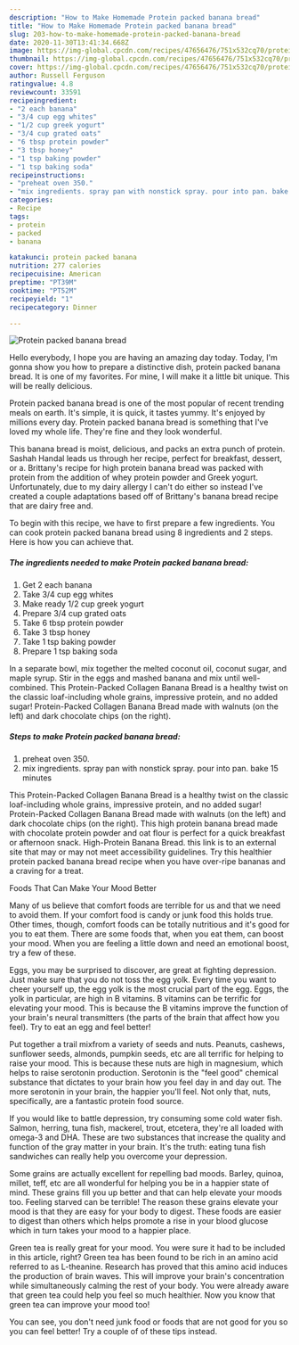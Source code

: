 ```yaml
---
description: "How to Make Homemade Protein packed banana bread"
title: "How to Make Homemade Protein packed banana bread"
slug: 203-how-to-make-homemade-protein-packed-banana-bread
date: 2020-11-30T13:41:34.668Z
image: https://img-global.cpcdn.com/recipes/47656476/751x532cq70/protein-packed-banana-bread-recipe-main-photo.jpg
thumbnail: https://img-global.cpcdn.com/recipes/47656476/751x532cq70/protein-packed-banana-bread-recipe-main-photo.jpg
cover: https://img-global.cpcdn.com/recipes/47656476/751x532cq70/protein-packed-banana-bread-recipe-main-photo.jpg
author: Russell Ferguson
ratingvalue: 4.8
reviewcount: 33591
recipeingredient:
- "2 each banana"
- "3/4 cup egg whites"
- "1/2 cup greek yogurt"
- "3/4 cup grated oats"
- "6 tbsp protein powder"
- "3 tbsp honey"
- "1 tsp baking powder"
- "1 tsp baking soda"
recipeinstructions:
- "preheat oven 350."
- "mix ingredients. spray pan with nonstick spray. pour into pan. bake 15 minutes"
categories:
- Recipe
tags:
- protein
- packed
- banana

katakunci: protein packed banana 
nutrition: 277 calories
recipecuisine: American
preptime: "PT39M"
cooktime: "PT52M"
recipeyield: "1"
recipecategory: Dinner

---
```



![Protein packed banana bread](https://img-global.cpcdn.com/recipes/47656476/751x532cq70/protein-packed-banana-bread-recipe-main-photo.jpg)

Hello everybody, I hope you are having an amazing day today. Today, I'm gonna show you how to prepare a distinctive dish, protein packed banana bread. It is one of my favorites. For mine, I will make it a little bit unique. This will be really delicious.

Protein packed banana bread is one of the most popular of recent trending meals on earth. It's simple, it is quick, it tastes yummy. It's enjoyed by millions every day. Protein packed banana bread is something that I've loved my whole life. They're fine and they look wonderful.

This banana bread is moist, delicious, and packs an extra punch of protein. Sashah Handal leads us through her recipe, perfect for breakfast, dessert, or a. Brittany&#39;s recipe for high protein banana bread was packed with protein from the addition of whey protein powder and Greek yogurt. Unfortunately, due to my dairy allergy I can&#39;t do either so instead I&#39;ve created a couple adaptations based off of Brittany&#39;s banana bread recipe that are dairy free and.


To begin with this recipe, we have to first prepare a few ingredients. You can cook protein packed banana bread using 8 ingredients and 2 steps. Here is how you can achieve that.

<!--inarticleads1-->

##### The ingredients needed to make Protein packed banana bread:

1. Get 2 each banana
1. Take 3/4 cup egg whites
1. Make ready 1/2 cup greek yogurt
1. Prepare 3/4 cup grated oats
1. Take 6 tbsp protein powder
1. Take 3 tbsp honey
1. Take 1 tsp baking powder
1. Prepare 1 tsp baking soda


In a separate bowl, mix together the melted coconut oil, coconut sugar, and maple syrup. Stir in the eggs and mashed banana and mix until well-combined. This Protein-Packed Collagen Banana Bread is a healthy twist on the classic loaf-including whole grains, impressive protein, and no added sugar! Protein-Packed Collagen Banana Bread made with walnuts (on the left) and dark chocolate chips (on the right). 

<!--inarticleads2-->

##### Steps to make Protein packed banana bread:

1. preheat oven 350.
1. mix ingredients. spray pan with nonstick spray. pour into pan. bake 15 minutes


This Protein-Packed Collagen Banana Bread is a healthy twist on the classic loaf-including whole grains, impressive protein, and no added sugar! Protein-Packed Collagen Banana Bread made with walnuts (on the left) and dark chocolate chips (on the right). This high protein banana bread made with chocolate protein powder and oat flour is perfect for a quick breakfast or afternoon snack. High-Protein Banana Bread. this link is to an external site that may or may not meet accessibility guidelines. Try this healthier protein packed banana bread recipe when you have over-ripe bananas and a craving for a treat. 

Foods That Can Make Your Mood Better


Many of us believe that comfort foods are terrible for us and that we need to avoid them. If your comfort food is candy or junk food this holds true. Other times, though, comfort foods can be totally nutritious and it's good for you to eat them. There are some foods that, when you eat them, can boost your mood. When you are feeling a little down and need an emotional boost, try a few of these.

Eggs, you may be surprised to discover, are great at fighting depression. Just make sure that you do not toss the egg yolk. Every time you want to cheer yourself up, the egg yolk is the most crucial part of the egg. Eggs, the yolk in particular, are high in B vitamins. B vitamins can be terrific for elevating your mood. This is because the B vitamins improve the function of your brain's neural transmitters (the parts of the brain that affect how you feel). Try to eat an egg and feel better!

Put together a trail mixfrom a variety of seeds and nuts. Peanuts, cashews, sunflower seeds, almonds, pumpkin seeds, etc are all terrific for helping to raise your mood. This is because these nuts are high in magnesium, which helps to raise serotonin production. Serotonin is the "feel good" chemical substance that dictates to your brain how you feel day in and day out. The more serotonin in your brain, the happier you'll feel. Not only that, nuts, specifically, are a fantastic protein food source.

If you would like to battle depression, try consuming some cold water fish. Salmon, herring, tuna fish, mackerel, trout, etcetera, they're all loaded with omega-3 and DHA. These are two substances that increase the quality and function of the gray matter in your brain. It's the truth: eating tuna fish sandwiches can really help you overcome your depression. 

Some grains are actually excellent for repelling bad moods. Barley, quinoa, millet, teff, etc are all wonderful for helping you be in a happier state of mind. These grains fill you up better and that can help elevate your moods too. Feeling starved can be terrible! The reason these grains elevate your mood is that they are easy for your body to digest. These foods are easier to digest than others which helps promote a rise in your blood glucose which in turn takes your mood to a happier place.

Green tea is really great for your mood. You were sure it had to be included in this article, right? Green tea has been found to be rich in an amino acid referred to as L-theanine. Research has proved that this amino acid induces the production of brain waves. This will improve your brain's concentration while simultaneously calming the rest of your body. You were already aware that green tea could help you feel so much healthier. Now you know that green tea can improve your mood too!

You can see, you don't need junk food or foods that are not good for you so you can feel better! Try  a  couple of  of  these  tips  instead.


